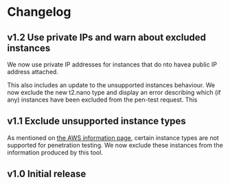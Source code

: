 # Changelog

## v1.2 Use private IPs and warn about excluded instances

We now use private IP addresses for instances that do nto havea public
IP address attached.

This also includes an update to the unsupported instances
behaviour. We now exclude the new t2.nano type and display an error
describing which (if any) instances have been excluded from the
pen-test request. This

## v1.1 Exclude unsupported instance types

As mentioned on
[the AWS information page](http://aws.amazon.com/security/penetration-testing/),
certain instance types are not supported for penetration testing. We
now exclude these instances from the information produced by this
tool.

## v1.0 Initial release
